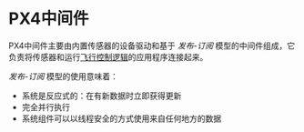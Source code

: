 # PX4中间件

PX4中间件主要由内置传感器的设备驱动和基于 *发布-订阅* 模型的中间件组成，它负责将传感器和运行[飞行控制逻辑](../concept/flight_stack.md)的应用程序连接起来。

*发布-订阅* 模型的使用意味着：

  * 系统是反应式的：在有新数据时立即获得更新
  * 完全并行执行
  * 系统组件可以以线程安全的方式使用来自任何地方的数据
